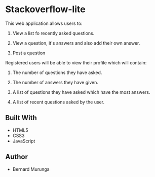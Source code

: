 # Stackoverflow-lite
This web application allows users to:

1. View a list fo recently asked questions.

2. View a question, it's answers and also add their own answer.

3. Post a question

Registered users will be able to view their profile which will contain:

1. The number of questions they have asked.

2. The number of answers they have given.

3. A list of questions they have asked which have the most answers.

4. A list of recent questions asked by the user.

## Built With
- HTML5
- CSS3
- JavaScript

## Author
- Bernard Murunga

